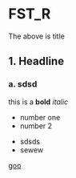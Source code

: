# FST_R

The above is title

## 1. Headline

### a. sdsd

this is a **bold** *italic*

* number one
* number 2

- sdsds
- sewew

[goo](www.google.com)
